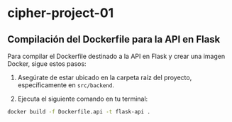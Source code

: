 # cipher-project-01

## Compilación del Dockerfile para la API en Flask

Para compilar el Dockerfile destinado a la API en Flask y crear una imagen Docker, sigue estos pasos:

1. Asegúrate de estar ubicado en la carpeta raíz del proyecto, específicamente en `src/backend`.

2. Ejecuta el siguiente comando en tu terminal:

```bash
docker build -f Dockerfile.api -t flask-api .
```
